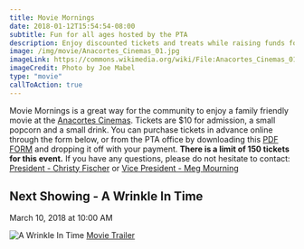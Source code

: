 ```yaml
---
title: Movie Mornings
date: 2018-01-12T15:54:54-08:00
subtitle: Fun for all ages hosted by the PTA
description: Enjoy discounted tickets and treats while raising funds for the Island View PTA.
image: /img/movie/Anacortes_Cinemas_01.jpg
imageLink: https://commons.wikimedia.org/wiki/File:Anacortes_Cinemas_01.jpg
imageCredit: Photo by Joe Mabel
type: "movie"
callToAction: true
---
```

Movie Mornings is a great way for the community to enjoy a family friendly movie at the [Anacortes Cinemas](http://farawayentertainment.com/location/anacortes-cinemas/). Tickets are $10 for admission, a small popcorn and a small drink. You can purchase tickets in advance online through the form below, or from the PTA office by downloading this [PDF FORM](https://contattafiles.s3-us-west-1.amazonaws.com/tnt29108/DLb6YSDPrPpnacc/WIT-Flyer-Full%20page.pdf) and dropping it off with your payment. **There is a limit of 150 tickets for this event.** If you have any questions, please do not hesitate to contact: [President - Christy Fischer](mailto:president@islandviewpta.org) or [Vice President - Meg Mourning](mailto:vicepresident@islandviewpta.org)

## Next Showing - A Wrinkle In Time
March 10, 2018 at 10:00 AM

![A Wrinkle In Time](/images/a-wrinkle-in-time-poster-slice-600x200.jpg)
[Movie Trailer](https://www.youtube.com/watch?v=UhZ56rcWwRQ)